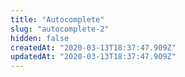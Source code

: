 ```yaml
---
title: "Autocomplete"
slug: "autocomplete-2"
hidden: false
createdAt: "2020-03-13T18:37:47.909Z"
updatedAt: "2020-03-13T18:37:47.909Z"
---
```

